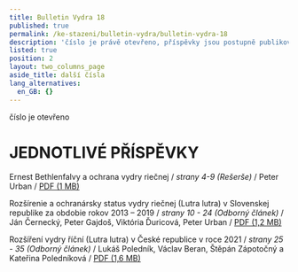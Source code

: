 ```yaml
---
title: Bulletin Vydra 18
published: true
permalink: /ke-stazeni/bulletin-vydra/bulletin-vydra-18
description: 'číslo je právě otevřeno, příspěvky jsou postupně publikovány'
listed: true
position: 2
layout: two_columns_page
aside_title: další čísla
lang_alternatives:
  en_GB: {}
---
```

číslo je otevřeno

# JEDNOTLIVÉ PŘÍSPĚVKY

Ernest Bethlenfalvy a ochrana vydry riečnej / _strany 4-9 (Rešerše)_ / Peter Urban / [PDF (1 MB)](/media/Urban_4_9.pdf)

Rozšírenie a ochranársky status vydry riečnej (Lutra lutra) v Slovenskej republike za obdobie rokov 2013 – 2019 / _strany 10 - 24 (Odborný článek)_ / Ján Černecký, Peter Gajdoš, Viktória Ďuricová, Peter Urban /  [PDF (1,2 MB)](/media/Cernecky_etal_10_24.pdf)

Rozšíření vydry říční (Lutra lutra) v České republice v roce 2021 / _strany 25 - 35 (Odborný článek)_ / Lukáš Poledník, Václav Beran, Štěpán Zápotočný a Kateřina Poledníková / [PDF (1,6 MB)](/media/Polednik_etal_25_35.pdf)
